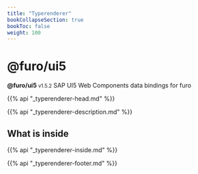 ```yaml
---
title: "Typerenderer"
bookCollapseSection: true
bookToc: false
weight: 100
---
```


# @furo/ui5
**@furo/ui5** <small>v1.5.2</small>
SAP UI5 Web Components data bindings for furo

{{% api "_typerenderer-head.md" %}}

{{% api "_typerenderer-description.md" %}}

## What is inside
{{% api "_typerenderer-inside.md" %}}

{{% api "_typerenderer-footer.md" %}}
